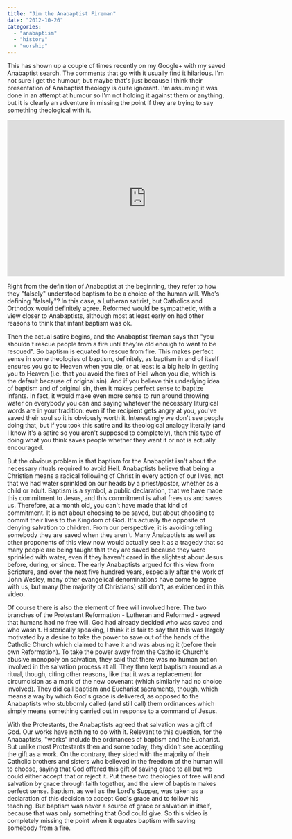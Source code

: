 ```yaml
---
title: "Jim the Anabaptist Fireman"
date: "2012-10-26"
categories: 
  - "anabaptism"
  - "history"
  - "worship"
---
```


This has shown up a couple of times recently on my Google+ with my saved Anabaptist search. The comments that go with it usually find it hilarious. I'm not sure I get the humour, but maybe that's just because I think their presentation of Anabaptist theology is quite ignorant. I'm assuming it was done in an attempt at humour so I'm not holding it against them or anything, but it is clearly an adventure in missing the point if they are trying to say something theological with it.

<iframe src="http://www.youtube.com/embed/SVtQQKcNBYs" frameborder="0" width="640" height="360"></iframe>

<!--more-->

Right from the definition of Anabaptist at the beginning, they refer to how they "falsely" understood baptism to be a choice of the human will. Who's defining "falsely"? In this case, a Lutheran satirist, but Catholics and Orthodox would definitely agree. Reformed would be sympathetic, with a view closer to Anabaptists, although most at least early on had other reasons to think that infant baptism was ok.

Then the actual satire begins, and the Anabaptist fireman says that "you shouldn't rescue people from a fire until they're old enough to want to be rescued". So baptism is equated to rescue from fire. This makes perfect sense in some theologies of baptism, definitely, as baptism in and of itself ensures you go to Heaven when you die, or at least is a big help in getting you to Heaven (i.e. that you avoid the fires of Hell when you die, which is the default because of original sin). And if you believe this underlying idea of baptism and of original sin, then it makes perfect sense to baptize infants. In fact, it would make even more sense to run around throwing water on everybody you can and saying whatever the necessary liturgical words are in your tradition: even if the recipient gets angry at you, you've saved their soul so it is obviously worth it. Interestingly we don't see people doing that, but if you took this satire and its theological analogy literally (and I know it's a satire so you aren't supposed to completely), then this type of doing what you think saves people whether they want it or not is actually encouraged.

But the obvious problem is that baptism for the Anabaptist isn't about the necessary rituals required to avoid Hell. Anabaptists believe that being a Christian means a radical following of Christ in every action of our lives, not that we had water sprinkled on our heads by a priest/pastor, whether as a child or adult. Baptism is a symbol, a public declaration, that we have made this commitment to Jesus, and this commitment is what frees us and saves us. Therefore, at a month old, you can't have made that kind of commitment. It is not about choosing to be saved, but about choosing to commit their lives to the Kingdom of God. It's actually the opposite of denying salvation to children. From our perspective, it is avoiding telling somebody they are saved when they aren't. Many Anabaptists as well as other proponents of this view now would actually see it as a tragedy that so many people are being taught that they are saved because they were sprinkled with water, even if they haven't cared in the slightest about Jesus before, during, or since. The early Anabaptists argued for this view from Scripture, and over the next five hundred years, especially after the work of John Wesley, many other evangelical denominations have come to agree with us, but many (the majority of Christians) still don't, as evidenced in this video.

Of course there is also the element of free will involved here. The two branches of the Protestant Reformation - Lutheran and Reformed - agreed that humans had no free will. God had already decided who was saved and who wasn't. Historically speaking, I think it is fair to say that this was largely motivated by a desire to take the power to save out of the hands of the Catholic Church which claimed to have it and was abusing it (before their own Reformation). To take the power away from the Catholic Church's abusive monopoly on salvation, they said that there was no human action involved in the salvation process at all. They then kept baptism around as a ritual, though, citing other reasons, like that it was a replacement for circumcision as a mark of the new covenant (which similarly had no choice involved). They did call baptism and Eucharist sacraments, though, which means a way by which God's grace is delivered, as opposed to the Anabaptists who stubbornly called (and still call) them ordinances which simply means something carried out in response to a command of Jesus.

With the Protestants, the Anabaptists agreed that salvation was a gift of God. Our works have nothing to do with it. Relevant to this question, for the Anabaptists, "works" include the ordinances of baptism and the Eucharist. But unlike most Protestants then and some today, they didn't see accepting the gift as a work. On the contrary, they sided with the majority of their Catholic brothers and sisters who believed in the freedom of the human will to choose, saying that God offered this gift of saving grace to all but we could either accept that or reject it. Put these two theologies of free will and salvation by grace through faith together, and the view of baptism makes perfect sense. Baptism, as well as the Lord's Supper, was taken as a declaration of this decision to accept God's grace and to follow his teaching. But baptism was never a source of grace or salvation in itself, because that was only something that God could give. So this video is completely missing the point when it equates baptism with saving somebody from a fire.
